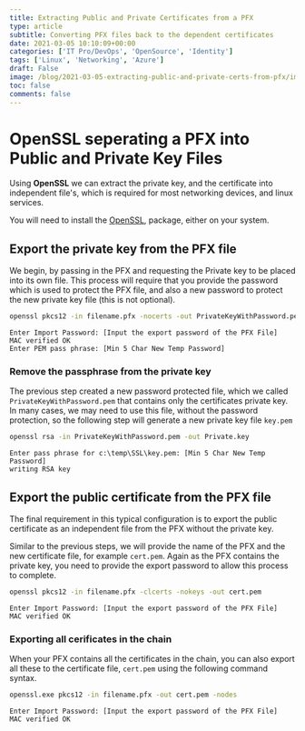 ```yaml
---
title: Extracting Public and Private Certificates from a PFX
type: article 
subtitle: Converting PFX files back to the dependent certificates
date: 2021-03-05 10:10:09+00:00
categories: ['IT Pro/DevOps', 'OpenSource', 'Identity']
tags: ['Linux', 'Networking', 'Azure']
draft: False
image: /blog/2021-03-05-extracting-public-and-private-certs-from-pfx/images/banner.png
toc: false 
comments: false 
---
```


# OpenSSL seperating a PFX into Public and Private Key Files

Using **OpenSSL** we can extract the private key, and the certificate into independent file's, which is required for most networking devices, and linux services.

You will need to install the [OpenSSL](sw-openssl-install_ubuntu), package, either on your system.

## Export the private key from the PFX file

We begin, by passing in the PFX and requesting the Private key to be placed into its own file. This process will require that you provide the password which is used to protect the PFX file, and also a new password to protect the new private key file (this is not optional).

```bash
openssl pkcs12 -in filename.pfx -nocerts -out PrivateKeyWithPassword.pem
```
```output
Enter Import Password: [Input the export password of the PFX File]
MAC verified OK
Enter PEM pass phrase: [Min 5 Char New Temp Password]
```

### Remove the passphrase from the private key

The previous step created a new password protected file, which we called `PrivateKeyWithPassword.pem` that contains only the certificates private key. In many cases, we may need to use this file, without the password protection, so the following step will generate a new private key file `key.pem`

```bash
openssl rsa -in PrivateKeyWithPassword.pem -out Private.key
```
```output
Enter pass phrase for c:\temp\SSL\key.pem: [Min 5 Char New Temp Password]
writing RSA key
```

## Export the public certificate from the PFX file

The final requirement in this typical configuration is to export the public certificate as an independent file from the PFX without the private key.

Similar to the previous steps, we will provide the name of the PFX and the new certificate file, for example `cert.pem`. Again as the PFX contains the private key, you need to provide the export password to allow this process to complete.

```bash
openssl pkcs12 -in filename.pfx -clcerts -nokeys -out cert.pem
```
```output
Enter Import Password: [Input the export password of the PFX File]
MAC verified OK
```

### Exporting all cerificates in the chain

When your PFX contains all the certificates in the chain, you can also export all these to the certificate file, `cert.pem` using the following command syntax. 
>
```bash
openssl.exe pkcs12 -in filename.pfx -out cert.pem -nodes
```
```output
Enter Import Password: [Input the export password of the PFX File]
MAC verified OK
```